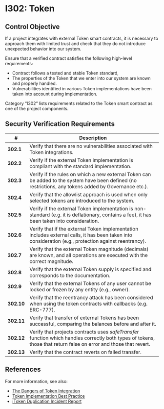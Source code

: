# I302: Token

## Control Objective

If a project integrates with external Token smart contracts, it is necessary to approach them with limited trust and check that they do not introduce unexpected behavior into our system.

Ensure that a verified contract satisfies the following high-level requirements:
* Contract follows a tested and stable Token standard,
* The properties of the Token that we enter into our system are known and properly handled.
* Vulnerabilities identified in various Token implementations have been taken into account during implementation.

Category “I302” lists requirements related to the Token smart contract as one of the project components.

## Security Verification Requirements

| # | Description |
| --- | --- |
| **302.1** | Verify that there are no vulnerabilities associated with Token integrations. |
| **302.2** | Verify if the external Token implementation is compliant with the standard implementation. |
| **302.3** | Verify if the rules on which a new external Token can be added to the system have been defined (no restrictions, any tokens added by Governance etc.).  |
| **302.4** | Verify that the allowlist approach is used when only selected tokens are introduced to the system. |
| **302.5** | Verify if the external Token implementation is non-standard (e.g. it  is deflationary, contains a fee), it has been taken into consideration. |
| **302.6** | Verify that if the external Token implementation includes external calls, it has been taken into consideration (e.g., protection against reentrancy). |
| **302.7** | Verify that the external Token magnitude (decimals) are known, and all operations are executed with the correct magnitude. |
| **302.8** | Verify that the external Token supply is specified and corresponds to the documentation. |
| **302.9** | Verify that the external Tokens of any user cannot be locked or frozen by any entity (e.g., owner). |
| **302.10** | Verify that the reentrancy attack has been considered when using the token contracts with callbacks (e.g. ERC-777). |
| **302.11** | Verify that transfer of external Tokens has been successful, comparing the balances before and after it. |
| **302.12** | Verify that projects contracts uses *safeTransfer* function which handles correctly both types of tokens, those that return false on error and those that revert. |
| **302.13** | Verify that the contract reverts on failed transfer. |

## References

For more information, see also:

* [The Dangers of Token Integration](https://www.youtube.com/watch?v=6GaCt_lM_ak)
* [Token Implementation Best Practice](https://consensys.github.io/smart-contract-best-practices/tokens/)
* [iToken Duplication Incident Report](https://bzx.network/blog/incident)